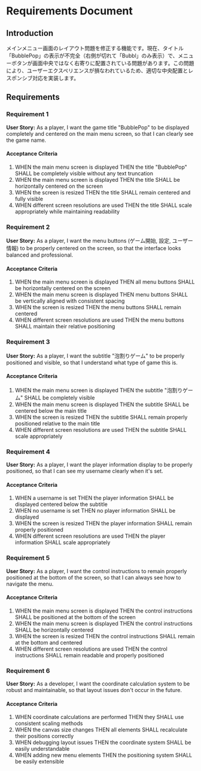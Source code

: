 # Requirements Document

## Introduction

メインメニュー画面のレイアウト問題を修正する機能です。現在、タイトル「BubblePop」の表示が不完全（右側が切れて「Bubbl」のみ表示）で、メニューボタンが画面中央ではなく右寄りに配置されている問題があります。この問題により、ユーザーエクスペリエンスが損なわれているため、適切な中央配置とレスポンシブ対応を実装します。

## Requirements

### Requirement 1

**User Story:** As a player, I want the game title "BubblePop" to be displayed completely and centered on the main menu screen, so that I can clearly see the game name.

#### Acceptance Criteria

1. WHEN the main menu screen is displayed THEN the title "BubblePop" SHALL be completely visible without any text truncation
2. WHEN the main menu screen is displayed THEN the title SHALL be horizontally centered on the screen
3. WHEN the screen is resized THEN the title SHALL remain centered and fully visible
4. WHEN different screen resolutions are used THEN the title SHALL scale appropriately while maintaining readability

### Requirement 2

**User Story:** As a player, I want the menu buttons (ゲーム開始, 設定, ユーザー情報) to be properly centered on the screen, so that the interface looks balanced and professional.

#### Acceptance Criteria

1. WHEN the main menu screen is displayed THEN all menu buttons SHALL be horizontally centered on the screen
2. WHEN the main menu screen is displayed THEN menu buttons SHALL be vertically aligned with consistent spacing
3. WHEN the screen is resized THEN the menu buttons SHALL remain centered
4. WHEN different screen resolutions are used THEN the menu buttons SHALL maintain their relative positioning

### Requirement 3

**User Story:** As a player, I want the subtitle "泡割りゲーム" to be properly positioned and visible, so that I understand what type of game this is.

#### Acceptance Criteria

1. WHEN the main menu screen is displayed THEN the subtitle "泡割りゲーム" SHALL be completely visible
2. WHEN the main menu screen is displayed THEN the subtitle SHALL be centered below the main title
3. WHEN the screen is resized THEN the subtitle SHALL remain properly positioned relative to the main title
4. WHEN different screen resolutions are used THEN the subtitle SHALL scale appropriately

### Requirement 4

**User Story:** As a player, I want the player information display to be properly positioned, so that I can see my username clearly when it's set.

#### Acceptance Criteria

1. WHEN a username is set THEN the player information SHALL be displayed centered below the subtitle
2. WHEN no username is set THEN no player information SHALL be displayed
3. WHEN the screen is resized THEN the player information SHALL remain properly positioned
4. WHEN different screen resolutions are used THEN the player information SHALL scale appropriately

### Requirement 5

**User Story:** As a player, I want the control instructions to remain properly positioned at the bottom of the screen, so that I can always see how to navigate the menu.

#### Acceptance Criteria

1. WHEN the main menu screen is displayed THEN the control instructions SHALL be positioned at the bottom of the screen
2. WHEN the main menu screen is displayed THEN the control instructions SHALL be horizontally centered
3. WHEN the screen is resized THEN the control instructions SHALL remain at the bottom and centered
4. WHEN different screen resolutions are used THEN the control instructions SHALL remain readable and properly positioned

### Requirement 6

**User Story:** As a developer, I want the coordinate calculation system to be robust and maintainable, so that layout issues don't occur in the future.

#### Acceptance Criteria

1. WHEN coordinate calculations are performed THEN they SHALL use consistent scaling methods
2. WHEN the canvas size changes THEN all elements SHALL recalculate their positions correctly
3. WHEN debugging layout issues THEN the coordinate system SHALL be easily understandable
4. WHEN adding new menu elements THEN the positioning system SHALL be easily extensible